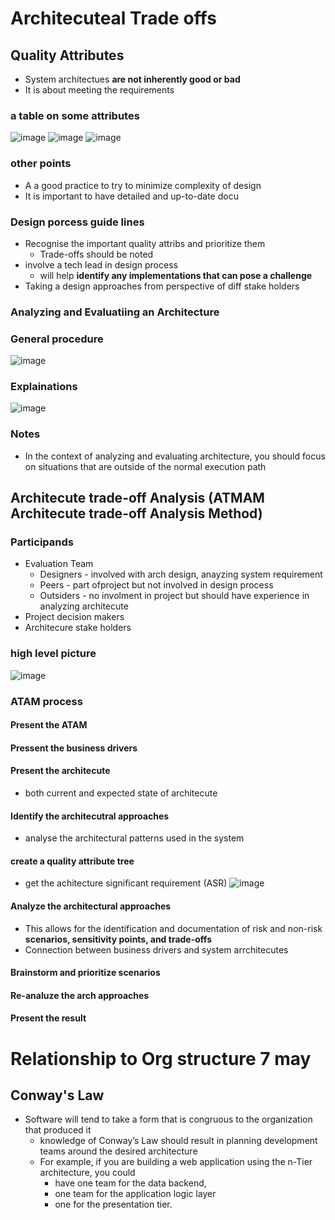 
# Architecuteal Trade offs
## Quality Attributes
* System architectues **are not inherently good or bad**
* It is about meeting the requirements
### a table on some attributes
![image](https://github.com/ronitwilson/system-design/assets/9934360/d3277e0c-5f0f-4ee7-bdea-3a92135458c1)
![image](https://github.com/ronitwilson/system-design/assets/9934360/a6e398d9-6ab0-4705-822e-9511126677ad)
![image](https://github.com/ronitwilson/system-design/assets/9934360/97726100-8799-4db2-8c62-76454d590786)
### other points
* A a good practice to try to minimize complexity of design
* It is important to have detailed and up-to-date docu
### Design porcess guide lines
* Recognise the important quality attribs and prioritize them
    * Trade-offs should be noted
* involve a tech lead in design process
    * will help **identify any implementations that can pose a challenge**
* Taking a design approaches from perspective of diff stake holders

### Analyzing and Evaluatiing an Architecture
### General procedure
![image](https://github.com/ronitwilson/system-design/assets/9934360/6cba2457-8db6-491f-8389-8b6996bbcf49)


### Explainations
![image](https://github.com/ronitwilson/system-design/assets/9934360/ce711afb-84b4-469d-9b68-35e5c3c40243)

### Notes
* In the context of analyzing and evaluating architecture, you should focus on situations that are outside of the normal execution path

## Architecute trade-off Analysis (ATMAM Architecute trade-off Analysis Method)
### Participands
* Evaluation Team
    * Designers - involved with arch design, anayzing system requirement
    * Peers - part ofproject but not involved in design process
    * Outsiders - no involment in project but should have experience in analyzing architecute 
 * Project decision makers
 * Architecure stake holders
### high level picture
![image](https://github.com/ronitwilson/system-design/assets/9934360/f299c824-7d37-4e8a-a0ee-d156d8bdf5b8)

### ATAM process
#### Present the ATAM
#### Pressent the business drivers
#### Present the architecute
* both current and expected state of architecute
#### Identify the architecutral approaches
* analyse the architectural patterns used in the system
#### create a quality attribute tree
* get the achitecture significant requirement (ASR)
![image](https://github.com/ronitwilson/system-design/assets/9934360/9241387d-d2d0-4385-9950-ffaefd3367df)
#### Analyze the architectural approaches
* This allows for the identification and documentation of risk and non-risk **scenarios, sensitivity points, and trade-offs**
* Connection between business drivers and system arrchitecutes
#### Brainstorm and prioritize scenarios
#### Re-analuze the arch approaches
#### Present the result

# Relationship to Org structure 7 may
## Conway's Law
* Software  will tend to take a form that is congruous to the organization that produced it
    * knowledge of Conway’s Law should result in planning development teams around the desired architecture
    * For example, if you are building a web application using the n-Tier architecture, you could
        * have one team for the data backend,
        * one team for the application logic layer
        *  one for the presentation tier.

